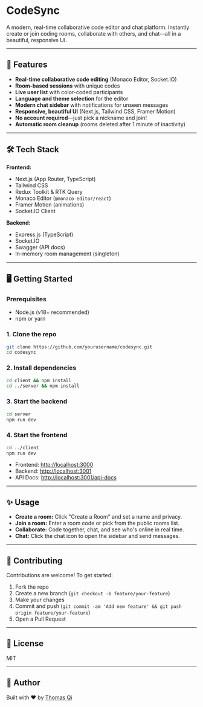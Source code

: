 # CodeSync

A modern, real-time collaborative code editor and chat platform. Instantly create or join coding rooms, collaborate with others, and chat—all in a beautiful, responsive UI.

---

## 🚀 Features

- **Real-time collaborative code editing** (Monaco Editor, Socket.IO)
- **Room-based sessions** with unique codes
- **Live user list** with color-coded participants
- **Language and theme selection** for the editor
- **Modern chat sidebar** with notifications for unseen messages
- **Responsive, beautiful UI** (Next.js, Tailwind CSS, Framer Motion)
- **No account required**—just pick a nickname and join!
- **Automatic room cleanup** (rooms deleted after 1 minute of inactivity)

---

## 🛠️ Tech Stack

**Frontend:**

- Next.js (App Router, TypeScript)
- Tailwind CSS
- Redux Toolkit & RTK Query
- Monaco Editor (`@monaco-editor/react`)
- Framer Motion (animations)
- Socket.IO Client

**Backend:**

- Express.js (TypeScript)
- Socket.IO
- Swagger (API docs)
- In-memory room management (singleton)

---

## 🖥️ Getting Started

### Prerequisites

- Node.js (v18+ recommended)
- npm or yarn

### 1. Clone the repo

```bash
git clone https://github.com/yourusername/codesync.git
cd codesync
```

### 2. Install dependencies

```bash
cd client && npm install
cd ../server && npm install
```

### 3. Start the backend

```bash
cd server
npm run dev
```

### 4. Start the frontend

```bash
cd ../client
npm run dev
```

- Frontend: [http://localhost:3000](http://localhost:3000)
- Backend: [http://localhost:3001](http://localhost:3001)
- API Docs: [http://localhost:3001/api-docs](http://localhost:3001/api-docs)

---

## ✨ Usage

- **Create a room:** Click "Create a Room" and set a name and privacy.
- **Join a room:** Enter a room code or pick from the public rooms list.
- **Collaborate:** Code together, chat, and see who's online in real time.
- **Chat:** Click the chat icon to open the sidebar and send messages.

---

## 🤝 Contributing

Contributions are welcome! To get started:

1. Fork the repo
2. Create a new branch (`git checkout -b feature/your-feature`)
3. Make your changes
4. Commit and push (`git commit -am 'Add new feature' && git push origin feature/your-feature`)
5. Open a Pull Request

---

## 📄 License

MIT

---

## 👤 Author

Built with ❤️ by [Thomas Qi](https://github.com/ThomasQi3141)
